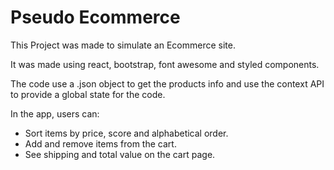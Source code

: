 # Pseudo Ecommerce

This Project was made to simulate an Ecommerce site.

It was made using react, bootstrap, font awesome and styled components.

The code use a .json object to get the products info and use the context API to provide a global state for the code.

In the app, users can:

- Sort items by price, score and alphabetical order.
- Add and remove items from the cart.
- See shipping and total value on the cart page.

